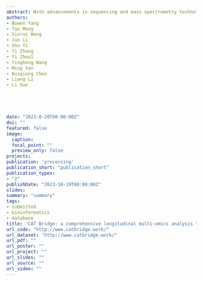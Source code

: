 ```yaml
---
abstract: With advancements in sequencing and mass spectrometry technologies, multi-omics data can now be easily acquired for understanding complex biological systems. Nevertheless, substantial challenges remain in determining the association between gene-metabolite pairs using integrated multi-omic data analysis, due to the complexity of cellular networks. Here, we introduce CAT Bridge (freely available at http://catbridge.work), a user-friendly platform for longitudinal multi-omics analysis. It offers a comprehensive visualization tool, designed to present data in a coherent and insightful manner. To better evaluate the association of gene-metabolite pairs, we have incorporated a range of methods integrating cause-and-effect relationships and similarity computation, many of which are traditionally overlooked in omics analyses. Additionally, CAT Bridge features an artificial intelligence assistant designed to inspire users based on prior knowledge. We evaluated the effectiveness of CAT Bridge using self-generated and publically available time-series transcriptome and metabolome data of non-model plant (chili pepper) and human datasets. CAT Bridge successfully identified genes involved in the biosynthesis of capsaicin in Capsicum chinense L. Furthermore, case study results showed that the convergent cross mapping (CCM) method outperforms traditional approaches in longitudinal multi-omics analyses. CAT Bridge simplifies access to various established methods for longitudinal multi-omics analysis, and enabling researchers to swiftly identify associated gene-metabolite pairs for further validation.
authors:
- Bowen Yang
- Tan Meng
- Xinrui Wang
- Jun Li
- Shu Yi
- Yi Zhang
- Yi Zhou1
- Yingheng Wang
- Ming Yan
- Huiqiong Chen
- Liang Li
- Li Guo





date: "2023-8-20T00:00:00Z"
doi: ""
featured: false
image:
  caption:
  focal_point: ""
  preview_only: false
projects:
publication: 'processing'
publication_short: "publication_short"
publication_types:
- "2"
publishDate: "2023-10-19T00:00:00Z"
slides:
summary: "summary"
tags:
- submitted
- bioinformatics
- database
title: 'CAT Bridge: a comprehensive longitudinal multi-omics analysis toolkit for transcript and metabolite association (submitted)'
url_code: "http://www.catbridge.work/"
url_dataset: "http://www.catbridge.work/"
url_pdf: ""
url_poster: ""
url_project: ""
url_slides: ""
url_source: ""
url_video: ""
---
```


